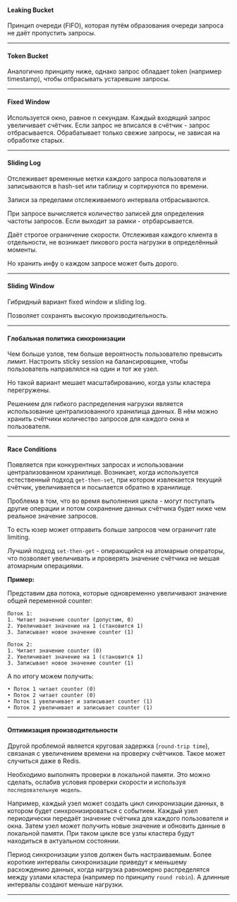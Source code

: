 #### Leaking Bucket
Принцип очереди (FIFO), которая путём образования очереди запроса не даёт пропустить запросы.

----
#### Token Bucket
Аналогично принципу ниже, однако запрос обладает token (например timestamp), чтобы отбрасывать устаревшие запросы.

----
#### Fixed Window
Используется окно, равное n секундам. Каждый входящий запрос увеличивает счётчик.
Если запрос не вписался в счётчик - запрос отбрасывается.
Обрабатывает только свежие запросы, не зависая на обработке старых.

----
#### Sliding Log
Отслеживает временные метки каждого запроса пользователя и записываются в hash-set или таблицу и сортируются по времени.

Записи за пределами отслеживаемого интервала отбрасываются.

При запросе вычисляется количество записей для определения частоты запросов. Если выходит за рамки - отрбарсывается.

Даёт строгое ограничение скорости. Отслеживая каждого клиента в отдельности, не возникает пикового роста нагрузки в определённый моменты.

Но хранить инфу о каждом запросе может быть дорого.

----
#### Sliding Window
Гибридный вариант fixed window и sliding log.

Позволяет сохранять высокую производительность.

----
#### Глобальная политика синхронизации
Чем больше узлов, тем больше вероятность пользователю превысить лимит.
Настроить sticky session на балансировщике, чтобы пользователь направлялся на один и тот же узел.

Но такой вариант мешает масштабированию, когда узлы кластера перегружены.

Решением для гибкого распределения нагрузки является использование централизованного хранилища данных. В нём можно хранить счётчики количество запросов для каждого окна и пользователя.

----
#### Race Conditions
Появляется при конкурентных запросах и использовании централизованном хранилище.
Возникает, когда используется естественный подход `get-then-set`, при котором извлекается текущий счётчик, увеличивается и посылается обратно в хранилище.

Проблема в том, что во время выполнения цикла - могут поступать другие операции и потом сохранение данных счётчика будет ниже чем реальное значение запросов.

То есть юзер может отправить больше запросов чем ограничит rate limiting.

Лучший подход `set-then-get` - опирающийся на атомарные операторы, что позволяет увеличивать и проверять значение счётчика не мешая атомарным операциями.

**Пример:**

Представим два потока, которые одновременно увеличивают значение общей переменной counter:

```
Поток 1:
1. Читает значение counter (допустим, 0)
2. Увеличивает значение на 1 (становится 1)
3. Записывает новое значение counter (1)

Поток 2:
1. Читает значение counter (0)
2. Увеличивает значение на 1 (становится 1)
3. Записывает новое значение counter (1)
```

А по итогу можем получить:
```
• Поток 1 читает counter (0)
• Поток 2 читает counter (0)
• Поток 1 увеличивает и записывает counter (1)
• Поток 2 увеличивает и записывает counter (1)
```

----
#### Оптимизация производительности
Другой проблемой является круговая задержка (`round-trip time`), связаная с увеличением времени на проверку счётчиков.
Такое может случиться даже в Redis.

Необходимо выполнять проверки в локальной памяти. Это можно сделать, ослабив условия проверки скорости и используя `последовательную модель`.

Например, каждый узел может создать цикл синхронизации данных, в котором будет синхронизироваться с событием.
Каждый узел периодически передаёт значение счётчика для каждого пользователя и окна.
Затем узел может получить новые значение и обновить данные в локальной памяти.
При таком цикле все узлы кластера будут находиться в актуальном состоянии.

Период синхронизации узлов должен быть настраиваемым. Более короткие интервалы синхронизации приведут к меньшему расхождению данных, когда нагрузка равномерно распределятся между узлами кластера (например по принципу `round robin`). А длинные интервалы создают меньше нагрузки.

----
